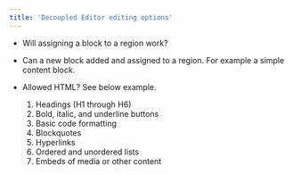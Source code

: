 ```yaml
---
title: 'Decoupled Editor editing options'
---
```


* Will assigning a block to a region work?

* Can a new block added and assigned to a region. For example a simple content block.

* Allowed HTML? See below example.

    1. Headings (H1 through H6)
    2. Bold, italic, and underline buttons
    3. Basic code formatting
    4. Blockquotes
    5. Hyperlinks
    6. Ordered and unordered lists
    7. Embeds of media or other content
